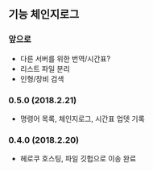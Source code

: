 ## 기능 체인지로그

### 앞으로
- 다른 서버를 위한 번역/시간표?
- 리스트 파일 분리
- 인형/장비 검색

### 0.5.0 (2018.2.21)
- 명령어 목록, 체인지로그, 시간표 업뎃 기록

### 0.4.0 (2018.2.20)
- 헤로쿠 호스팅, 파일 깃헙으로 이송 완료
